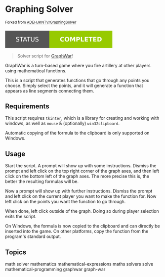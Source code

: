 # Graphing Solver

<sup>Forked from <a href="https://github.com/ADEHJKNTV/GraphingSolver">ADEHJKNTV/GraphingSolver</a></sup>

[![Project Status: Completed](./assets/images/badges/status.svg)](./)

> Solver script for [GraphWar](https://www.graphwar.com/graphwar_1/index.html)!

GraphWar is a turn-based game where you fire artillery at other players using mathematical functions.

This is a script that generates functions that go through any points you choose. Simply select the points, and it will generate a function that appears as line segments connecting them.

## Requirements

This script requires `tkinter`, which is a library for creating and working with windows, as well as `mouse` & (optionally) `win32clipboard`.

Automatic copying of the formula to the clipboard is only supported on Windows.

## Usage

Start the script. A prompt will show up with some instructions. Dismiss the prompt and left click on the top right corner of the graph axes, and then left click on the bottom left of the graph axes. The more precise this is, the better the resulting formulas will be.

Now a prompt will show up with further instructions. Dismiss the prompt and left click on the current player you want to make the function for. Now left click on the points you want the function to go through.

When done, left click outside of the graph. Doing so during player selection exits the script.

On Windows, the formula is now copied to the clipboard and can directly be inserted into the game. On other platforms, copy the function from the program's standard output.

## Topics

math solver mathematics mathematical-expressions maths solvers solve mathematical-programming graphwar graph-war
